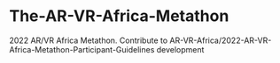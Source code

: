 # The-AR-VR-Africa-Metathon
 2022 AR/VR Africa Metathon. Contribute to AR-VR-Africa/2022-AR-VR-Africa-Metathon-Participant-Guidelines development

